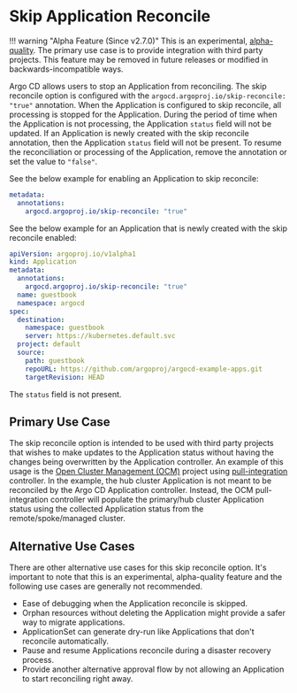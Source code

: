 # Skip Application Reconcile

!!! warning "Alpha Feature (Since v2.7.0)"
    This is an experimental, [alpha-quality](https://github.com/argoproj/argoproj/blob/main/community/feature-status.md#alpha).
    The primary use case is to provide integration with third party projects.
    This feature may be removed in future releases or modified in backwards-incompatible ways.

Argo CD allows users to stop an Application from reconciling.
The skip reconcile option is configured with the `argocd.argoproj.io/skip-reconcile: "true"` annotation.
When the Application is configured to skip reconcile,
all processing is stopped for the Application.
During the period of time when the Application is not processing,
the Application `status` field will not be updated.
If an Application is newly created with the skip reconcile annotation,
then the Application `status` field will not be present.
To resume the reconciliation or processing of the Application,
remove the annotation or set the value to `"false"`.

See the below example for enabling an Application to skip reconcile:

```yaml
metadata:
  annotations:
    argocd.argoproj.io/skip-reconcile: "true"
```

See the below example for an Application that is newly created with the skip reconcile enabled:

```yaml
apiVersion: argoproj.io/v1alpha1
kind: Application
metadata:
  annotations:
    argocd.argoproj.io/skip-reconcile: "true"
  name: guestbook
  namespace: argocd
spec:
  destination:
    namespace: guestbook
    server: https://kubernetes.default.svc
  project: default
  source:
    path: guestbook
    repoURL: https://github.com/argoproj/argocd-example-apps.git
    targetRevision: HEAD
```

The `status` field is not present.

## Primary Use Case

The skip reconcile option is intended to be used with third party projects that wishes 
to make updates to the Application status without having the changes being overwritten by the Application controller.
An example of this usage is the [Open Cluster Management (OCM)](https://github.com/open-cluster-management-io/) project using 
[pull-integration](https://github.com/open-cluster-management-io/argocd-pull-integration) controller.
In the example, the hub cluster Application is not meant to be reconciled by the Argo CD Application controller.
Instead, the OCM pull-integration controller will populate the primary/hub cluster Application status 
using the collected Application status from the remote/spoke/managed cluster.

## Alternative Use Cases

There are other alternative use cases for this skip reconcile option. 
It's important to note that this is an experimental, alpha-quality feature 
and the following use cases are generally not recommended.

* Ease of debugging when the Application reconcile is skipped.
* Orphan resources without deleting the Application might provide a safer way to migrate applications.
* ApplicationSet can generate dry-run like Applications that don't reconcile automatically. 
* Pause and resume Applications reconcile during a disaster recovery process.
* Provide another alternative approval flow by not allowing an Application to start reconciling right away.

